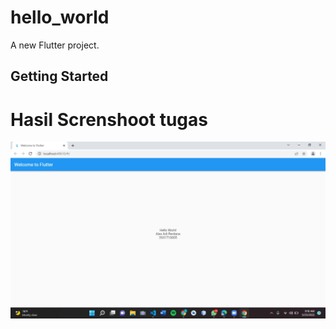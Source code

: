 # hello_world

A new Flutter project.

## Getting Started

# Hasil Screnshoot tugas
![Screenshot Dashboard Oracle](hello.jpeg)

